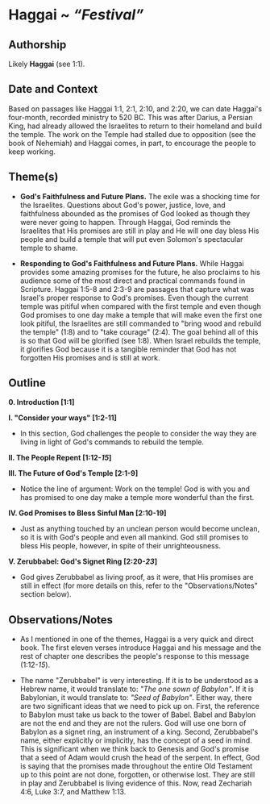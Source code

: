 # Haggai ~ *“Festival”*


## Authorship
Likely **Haggai** (see 1:1).


## Date and Context
Based on passages like Haggai 1:1, 2:1, 2:10, and 2:20, we can date Haggai's four-month, recorded ministry to 520 BC. This was after Darius, a Persian King, had already allowed the Israelites to return to their homeland and build the temple. The work on the Temple had stalled due to opposition (see the book of Nehemiah) and Haggai comes, in part, to encourage the people to keep working.


## Theme(s)
- **God's Faithfulness and Future Plans.** The exile was a shocking time for the Israelites. Questions about God's power, justice, love, and faithfulness abounded as the promises of God looked as though they were never going to happen. Through Haggai, God reminds the Israelites that His promises are still in play and He will one day bless His people and build a temple that will put even Solomon's spectacular temple to shame.

- **Responding to God's Faithfulness and Future Plans.** While Haggai provides some amazing promises for the future, he also proclaims to his audience some of the most direct and practical commands found in Scripture. Haggai 1:5-8 and 2:3-9 are passages that capture what was Israel's proper response to God's promises. Even though the current temple was pitiful when compared with the first temple and even though God promises to one day make a temple that will make even the first one look pitiful, the Israelites are still commanded to "bring wood and rebuild the temple" (1:8) and to "take courage" (2:4). The goal behind all of this is so that God will be glorified (see 1:8). When Israel rebuilds the temple, it glorifies God because it is a tangible reminder that God has not forgotten His promises and is still at work.


## Outline
**0. Introduction  [1:1]**

**I. "Consider your ways"  [1:2-11]**

  - In this section, God challenges the people to consider the way they are living in light of God's commands to rebuild the temple.

**II. The People Repent  [1:12-*15*]**

**III. The Future of God's Temple  [2:1-9]**

  - Notice the line of argument: Work on the temple! God is with you and has promised to one day make a temple more wonderful than the first.

**IV. God Promises to Bless Sinful Man  [2:10-19]**

  - Just as anything touched by an unclean person would become unclean, so it is with God's people and even all mankind. God still promises to bless His people, however, in spite of their unrighteousness.

**V. Zerubbabel: God's Signet Ring  [2:20-*23*]**

  - God gives Zerubbabel as living proof, as it were, that His promises are still in effect (for more details on this, refer to the "Observations/Notes" section below).


## Observations/Notes
  - As I mentioned in one of the themes, Haggai is a very quick and direct book. The first eleven verses introduce Haggai and his message and the rest of chapter one describes the people's response to this message (1:12-*15*).

  - The name "Zerubbabel" is very interesting. If it is to be understood as a Hebrew name, it would translate to: *"The one sown of Babylon"*. If it is Babylonian, it would translate to: *"Seed of Babylon"*. Either way, there are two significant ideas that we need to pick up on. First, the reference to Babylon must take us back to the tower of Babel. Babel and Babylon are not the end and they are not the rulers. God will use one born of Babylon as a signet ring, an instrument of a king. Second, Zerubbabel's name, either explicitly or implicitly, has the concept of a seed in mind. This is significant when we think back to Genesis and God's promise that a seed of Adam would crush the head of the serpent. In effect, God is saying that the promises made throughout the entire Old Testament up to this point are not done, forgotten, or otherwise lost. They are still in play and Zerubbabel is living evidence of this. Now, read Zechariah 4:6, Luke 3:7, and Matthew 1:13.

